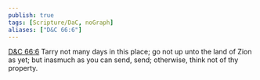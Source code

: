```yaml
---
publish: true
tags: [Scripture/DaC, noGraph]
aliases: ["D&C 66:6"]
---
```

[D&C 66:6](https://churchofjesuschrist.org/study/scriptures/dc-testament/dc/66?lang=eng&id=p6#p6) Tarry not many days in this place; go not up unto the land of Zion as yet; but inasmuch as you can send, send; otherwise, think not of thy property.
